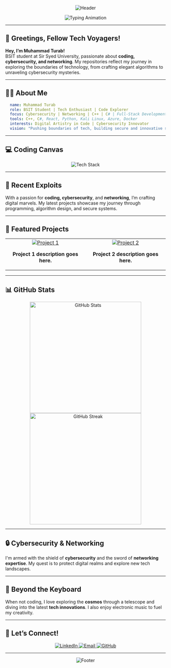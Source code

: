 

<!-- Header Banner with Gradient Colors and Stylish Font -->
<p align="center">
  <img src="https://capsule-render.vercel.app/api?type=waving&color=0:ff007f,100:4b0082&height=160&section=header&text=Muhammad%20Turab&fontSize=45&fontColor=fff&animation=fadeIn&fontAlignY=40&desc=GitHub%20Virtuoso%20|%20Code%20Artisan%20|%20Tech%20Explorer&descAlignY=60&descAlign=50" alt="Header" />
</p>

<!-- Animated Typing Effect -->
<p align="center">
  <img src="https://readme-typing-svg.demolab.com?font=Fira+Code&size=24&pause=1000&color=00FFEC&center=true&vCenter=true&width=600&lines=GitHub+Virtuoso+|+Code+Artisan+|+Digital+Trailblazer;BSIT+Student+|+Cybersecurity+and+Networking+Enthusiast;Coding+Maestro+Exploring+Digital+Cosmos" alt="Typing Animation" />
</p>

---

## 👋 Greetings, Fellow Tech Voyagers!

**Hey, I’m Muhammad Turab!**  
BSIT student at Sir Syed University, passionate about **coding, cybersecurity, and networking**. My repositories reflect my journey in exploring the boundaries of technology, from crafting elegant algorithms to unraveling cybersecurity mysteries.

---

## 👨‍💻 About Me

```yaml
  name: Muhammad Turab
  role: BSIT Student | Tech Enthusiast | Code Explorer
  focus: Cybersecurity | Networking | C++ | C# | Full-Stack Development
  tools: C++, C#, React, Python, Kali Linux, Azure, Docker
  interests: Digital Artistry in Code | Cybersecurity Innovator
  vision: "Pushing boundaries of tech, building secure and innovative solutions."
```

---

## 💻 Coding Canvas

<p align="center">
  <img src="https://skillicons.dev/icons?i=cpp,cs,python,react,docker,kubernetes,linux,azure,git&perline=6" alt="Tech Stack" />
</p>

---

## 🚀 Recent Exploits

With a passion for **coding, cybersecurity**, and **networking**, I’m crafting digital marvels. My latest projects showcase my journey through programming, algorithm design, and secure systems.

---

## 🌟 Featured Projects

<table align="center" width="90%">
  <tr>
    <td align="center" width="50%">
      <a href="https://github.com/username/project1">
        <img src="https://img.shields.io/badge/Project%201-FF007F?style=for-the-badge&logo=code&logoColor=white" alt="Project 1" />
      </a>
      <p><strong>Project 1 description goes here.</strong></p>
    </td>
    <td align="center" width="50%">
      <a href="https://github.com/username/project2">
        <img src="https://img.shields.io/badge/Project%202-4b0082?style=for-the-badge&logo=github&logoColor=white" alt="Project 2" />
      </a>
      <p><strong>Project 2 description goes here.</strong></p>
    </td>
  </tr>
</table>

---

## 📊 GitHub Stats

<div align="center">
  <img src="https://github-readme-stats.vercel.app/api?username=username&show_icons=true&theme=radical&count_private=true&include_all_commits=true" alt="GitHub Stats" width="350"/>
  <img src="https://github-readme-streak-stats.herokuapp.com/?user=username&theme=radical&hide_border=false" alt="GitHub Streak" width="350"/>
</div>

---

## 🔒 Cybersecurity & Networking

I'm armed with the shield of **cybersecurity** and the sword of **networking expertise**. My quest is to protect digital realms and explore new tech landscapes.

---

## 🌌 Beyond the Keyboard

When not coding, I love exploring the **cosmos** through a telescope and diving into the latest **tech innovations**. I also enjoy electronic music to fuel my creativity.

---

## 🤝 Let’s Connect!

<p align="center">
  <a href="https://www.linkedin.com/in/muhammad-turab/">
    <img src="https://img.shields.io/badge/LinkedIn-0077B5?style=for-the-badge&logo=linkedin&logoColor=white" alt="LinkedIn" />
  </a>
  <a href="mailto:muhammad.turab@example.com">
    <img src="https://img.shields.io/badge/Email-D14836?style=for-the-badge&logo=gmail&logoColor=white" alt="Email" />
  </a>
  <a href="https://github.com/username">
    <img src="https://img.shields.io/badge/GitHub-181717?style=for-the-badge&logo=github&logoColor=white" alt="GitHub" />
  </a>
</p>

---

<!-- Footer -->
<p align="center">
  <img src="https://capsule-render.vercel.app/api?type=waving&color=0:ff007f,100:4b0082&height=120&section=footer" alt="Footer" />
</p>
